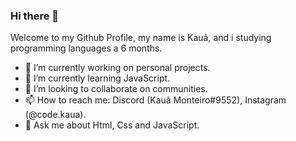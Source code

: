 ### Hi there 👋

Welcome to my Github Profile, my name is Kauã, and i studying programming languages a 6 months.

- 🔭 I’m currently working on personal projects.
- 🌱 I’m currently learning JavaScript.
- 👯 I’m looking to collaborate on communities.
- 📫 How to reach me: Discord (Kauã Monteiro#9552), Instagram (@code.kaua).
- 💬 Ask me about Html, Css and JavaScript.
<!--
**kauamntro/kauamntro** is a ✨ _special_ ✨ repository because its `README.md` (this file) appears on your GitHub profile.

Here are some ideas to get you started:

- 🔭 I’m currently working on ...
- 🌱 I’m currently learning ...
- 👯 I’m looking to collaborate on ...
- 🤔 I’m looking for help with ...
- 💬 Ask me about ...
- 📫 How to reach me: ...
- 😄 Pronouns: ...
- ⚡ Fun fact: ...
-->
